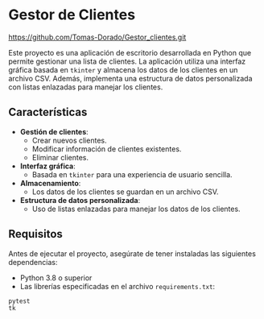 # Gestor de Clientes

https://github.com/Tomas-Dorado/Gestor_clientes.git

Este proyecto es una aplicación de escritorio desarrollada en Python que permite gestionar una lista de clientes. La aplicación utiliza una interfaz gráfica basada en `tkinter` y almacena los datos de los clientes en un archivo CSV. Además, implementa una estructura de datos personalizada con listas enlazadas para manejar los clientes.

## Características

- **Gestión de clientes**:
  - Crear nuevos clientes.
  - Modificar información de clientes existentes.
  - Eliminar clientes.
- **Interfaz gráfica**:
  - Basada en `tkinter` para una experiencia de usuario sencilla.
- **Almacenamiento**:
  - Los datos de los clientes se guardan en un archivo CSV.
- **Estructura de datos personalizada**:
  - Uso de listas enlazadas para manejar los datos de los clientes.

## Requisitos

Antes de ejecutar el proyecto, asegúrate de tener instaladas las siguientes dependencias:

- Python 3.8 o superior
- Las librerías especificadas en el archivo `requirements.txt`:

```plaintext
pytest
tk
